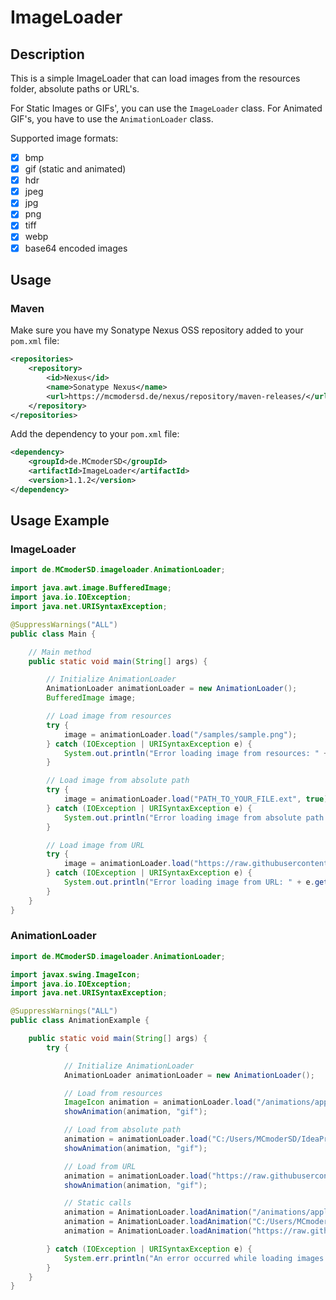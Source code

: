 # ImageLoader

## Description
This is a simple ImageLoader that can load images from the resources folder, absolute paths or URL's.

For Static Images or GIFs', you can use the `ImageLoader` class.
For Animated GIF's, you have to use the `AnimationLoader` class.

Supported image formats:

- [x] bmp
- [x] gif (static and animated)
- [x] hdr 
- [x] jpeg 
- [x] jpg 
- [x] png 
- [x] tiff 
- [x] webp
- [x] base64 encoded images

## Usage

### Maven
Make sure you have my Sonatype Nexus OSS repository added to your `pom.xml` file:
```xml
<repositories>
    <repository>
        <id>Nexus</id>
        <name>Sonatype Nexus</name>
        <url>https://mcmodersd.de/nexus/repository/maven-releases/</url>
    </repository>
</repositories>
```
Add the dependency to your `pom.xml` file:
```xml
<dependency>
    <groupId>de.MCmoderSD</groupId>
    <artifactId>ImageLoader</artifactId>
    <version>1.1.2</version>
</dependency>
```


## Usage Example

### ImageLoader
```java
import de.MCmoderSD.imageloader.AnimationLoader;

import java.awt.image.BufferedImage;
import java.io.IOException;
import java.net.URISyntaxException;

@SuppressWarnings("ALL")
public class Main {

    // Main method
    public static void main(String[] args) {

        // Initialize AnimationLoader
        AnimationLoader animationLoader = new AnimationLoader();
        BufferedImage image;

        // Load image from resources
        try {
            image = animationLoader.load("/samples/sample.png");
        } catch (IOException | URISyntaxException e) {
            System.out.println("Error loading image from resources: " + e.getMessage());
        }

        // Load image from absolute path
        try {
            image = animationLoader.load("PATH_TO_YOUR_FILE.ext", true);
        } catch (IOException | URISyntaxException e) {
            System.out.println("Error loading image from absolute path: " + e.getMessage());
        }

        // Load image from URL
        try {
            image = animationLoader.load("https://raw.githubusercontent.com/MCmoderSD/ImageLoader/refs/heads/master/src/test/resources/samples/sample.webp");
        } catch (IOException | URISyntaxException e) {
            System.out.println("Error loading image from URL: " + e.getMessage());
        }
    }
}
```

### AnimationLoader
```java
import de.MCmoderSD.imageloader.AnimationLoader;

import javax.swing.ImageIcon;
import java.io.IOException;
import java.net.URISyntaxException;

@SuppressWarnings("ALL")
public class AnimationExample {

    public static void main(String[] args) {
        try {

            // Initialize AnimationLoader
            AnimationLoader animationLoader = new AnimationLoader();

            // Load from resources
            ImageIcon animation = animationLoader.load("/animations/apple.gif");
            showAnimation(animation, "gif");

            // Load from absolute path
            animation = animationLoader.load("C:/Users/MCmoderSD/IdeaProjects/Packages/ImageLoader/src/test/resources/animations/apple.gif", true);
            showAnimation(animation, "gif");

            // Load from URL
            animation = animationLoader.load("https://raw.githubusercontent.com/MCmoderSD/ImageLoader/refs/heads/master/src/test/resources/animations/apple.gif");
            showAnimation(animation, "gif");

            // Static calls
            animation = AnimationLoader.loadAnimation("/animations/apple.gif", false);
            animation = AnimationLoader.loadAnimation("C:/Users/MCmoderSD/IdeaProjects/Packages/ImageLoader/src/test/resources/animations/apple.gif", true);
            animation = AnimationLoader.loadAnimation("https://raw.githubusercontent.com/MCmoderSD/ImageLoader/refs/heads/master/src/test/resources/animations/apple.gif", false);

        } catch (IOException | URISyntaxException e) {
            System.err.println("An error occurred while loading images: " + e.getMessage());
        }
    }
}
```
